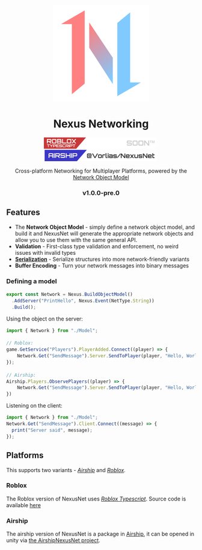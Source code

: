 <div align="center">
  <img src="./icon.png">
  <h1>Nexus Networking</h1>
  <img src="./RobloxNPM.png?v=2"/>&nbsp;
  <img src="./Airship.png?v=2"/>
  <p>Cross-platform Networking for Multiplayer Platforms, powered by the <a href="https://vorlias.nz/spec/nom">Network Object Model</a></p>

  <h3>v1.0.0-pre.0</h3>
</div>

## Features

- The **Network Object Model** - simply define a network object model, and build it and NexusNet will generate the appropriate network objects and allow you to use them with the same general API.
- **Validation** - First-class type validation and enforcement, no weird issues with invalid types
- [**Serialization**](./WritingCustomTypes.md) - Serialize structures into more network-friendly variants
- **Buffer Encoding** - Turn your network messages into binary messages

### Defining a model

```ts
export const Network = Nexus.BuildObjectModel()
  .AddServer("PrintHello", Nexus.Event(NetType.String))
  .Build();
```

Using the object on the server:

```ts
import { Network } from "./Model";

// Roblox:
game.GetService("Players").PlayerAdded.Connect((player) => {
    Network.Get("SendMessage").Server.SendToPlayer(player, "Hello, World!");
});

// Airship:
Airship.Players.ObservePlayers((player) => {
    Network.Get("SendMessage").Server.SendToPlayer(player, "Hello, World!");
})
```

Listening on the client:

```ts
import { Network } from "./Model";
Network.Get("SendMessage").Client.Connect((message) => {
  print("Server said", message);
});
```

## Platforms

This supports two variants - [_Airship_](https://airship.gg) and [_Roblox_](https://roblox.com).

### Roblox

The Roblox version of NexusNet uses [_Roblox Typescript_](https://roblox-ts.com). Source code is available [here](./roblox)

### Airship

The airship version of NexusNet is a package in [Airship](https://airship.gg), it can be opened in unity via [the AirshipNexusNet project](./airship/AirshipNexusNet/).

